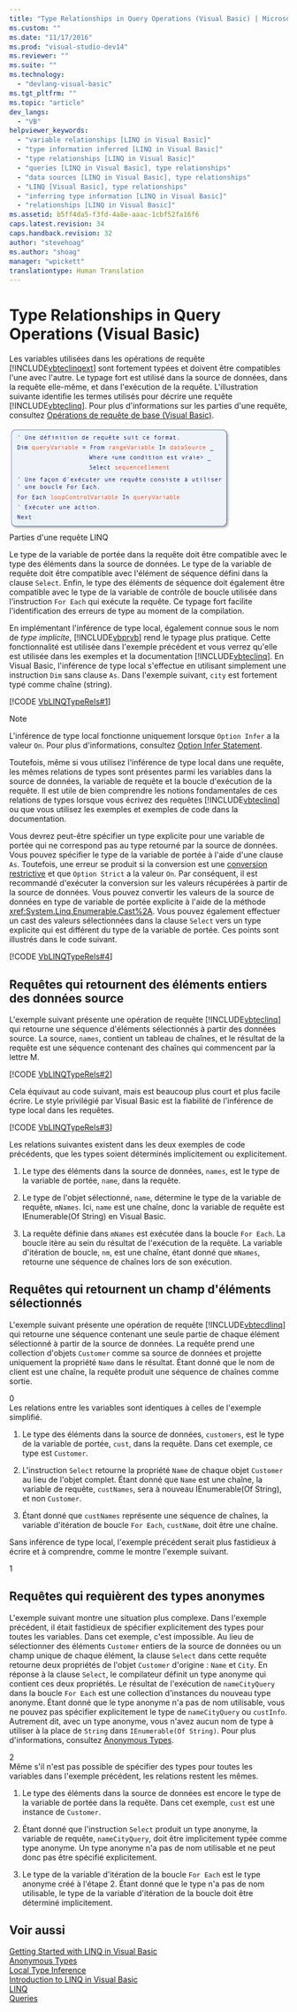 ```yaml
---
title: "Type Relationships in Query Operations (Visual Basic) | Microsoft Docs"
ms.custom: ""
ms.date: "11/17/2016"
ms.prod: "visual-studio-dev14"
ms.reviewer: ""
ms.suite: ""
ms.technology: 
  - "devlang-visual-basic"
ms.tgt_pltfrm: ""
ms.topic: "article"
dev_langs: 
  - "VB"
helpviewer_keywords: 
  - "variable relationships [LINQ in Visual Basic]"
  - "type information inferred [LINQ in Visual Basic]"
  - "type relationships [LINQ in Visual Basic]"
  - "queries [LINQ in Visual Basic], type relationships"
  - "data sources [LINQ in Visual Basic], type relationships"
  - "LINQ [Visual Basic], type relationships"
  - "inferring type information [LINQ in Visual Basic]"
  - "relationships [LINQ in Visual Basic]"
ms.assetid: b5ff4da5-f3fd-4a8e-aaac-1cbf52fa16f6
caps.latest.revision: 34
caps.handback.revision: 32
author: "stevehoag"
ms.author: "shoag"
manager: "wpickett"
translationtype: Human Translation
---
```

# Type Relationships in Query Operations (Visual Basic)
Les variables utilisées dans les opérations de requête [!INCLUDE[vbteclinqext](../../../../csharp/getting-started/includes/vbteclinqext_md.md)] sont fortement typées et doivent être compatibles l'une avec l'autre.  Le typage fort est utilisé dans la source de données, dans la requête elle\-même, et dans l'exécution de la requête.  L'illustration suivante identifie les termes utilisés pour décrire une requête [!INCLUDE[vbteclinq](../../../../csharp/includes/vbteclinq_md.md)].  Pour plus d'informations sur les parties d'une requête, consultez [Opérations de requête de base \(Visual Basic\)](../../../../visual-basic/programming-guide/concepts/linq/basic-query-operations.md).  
  
 ![Requête en pseudocode avec éléments en surbrillance.](../../../../visual-basic/programming-guide/concepts/linq/media/sjltyperels.png "SJLtypeRels")  
Parties d'une requête LINQ  
  
 Le type de la variable de portée dans la requête doit être compatible avec le type des éléments dans la source de données.  Le type de la variable de requête doit être compatible avec l'élément de séquence défini dans la clause `Select`.  Enfin, le type des éléments de séquence doit également être compatible avec le type de la variable de contrôle de boucle utilisée dans l'instruction `For Each` qui exécute la requête.  Ce typage fort facilite l'identification des erreurs de type au moment de la compilation.  
  
 En implémentant l'inférence de type local, également connue sous le nom de *type implicite*, [!INCLUDE[vbprvb](../../../../csharp/programming-guide/concepts/linq/includes/vbprvb_md.md)] rend le typage plus pratique.  Cette fonctionnalité est utilisée dans l'exemple précédent et vous verrez qu'elle est utilisée dans les exemples et la documentation [!INCLUDE[vbteclinq](../../../../csharp/includes/vbteclinq_md.md)].  En Visual Basic, l'inférence de type local s'effectue en utilisant simplement une instruction `Dim` sans clause `As`.  Dans l'exemple suivant, `city` est fortement typé comme chaîne \(string\).  
  
 [!CODE [VbLINQTypeRels#1](../CodeSnippet/VS_Snippets_VBCSharp/VbLINQTypeRels#1)]  
  
> [!NOTE]
>  L'inférence de type local fonctionne uniquement lorsque `Option Infer` a la valeur `On`.  Pour plus d'informations, consultez [Option Infer Statement](../../../../visual-basic/language-reference/statements/option-infer-statement.md).  
  
 Toutefois, même si vous utilisez l'inférence de type local dans une requête, les mêmes relations de types sont présentes parmi les variables dans la source de données, la variable de requête et la boucle d'exécution de la requête.  Il est utile de bien comprendre les notions fondamentales de ces relations de types lorsque vous écrivez des requêtes [!INCLUDE[vbteclinq](../../../../csharp/includes/vbteclinq_md.md)] ou que vous utilisez les exemples et exemples de code dans la documentation.  
  
 Vous devrez peut\-être spécifier un type explicite pour une variable de portée qui ne correspond pas au type retourné par la source de données.  Vous pouvez spécifier le type de la variable de portée à l'aide d'une clause `As`.  Toutefois, une erreur se produit si la conversion est une [conversion restrictive](../../../../visual-basic/programming-guide/language-features/data-types/widening-and-narrowing-conversions.md) et que `Option Strict` a la valeur `On`.  Par conséquent, il est recommandé d'exécuter la conversion sur les valeurs récupérées à partir de la source de données.  Vous pouvez convertir les valeurs de la source de données en type de variable de portée explicite à l'aide de la méthode <xref:System.Linq.Enumerable.Cast%2A>.  Vous pouvez également effectuer un cast des valeurs sélectionnées dans la clause `Select` vers un type explicite qui est différent du type de la variable de portée.  Ces points sont illustrés dans le code suivant.  
  
 [!CODE [VbLINQTypeRels#4](../CodeSnippet/VS_Snippets_VBCSharp/VbLINQTypeRels#4)]  
  
## Requêtes qui retournent des éléments entiers des données source  
 L'exemple suivant présente une opération de requête [!INCLUDE[vbteclinq](../../../../csharp/includes/vbteclinq_md.md)] qui retourne une séquence d'éléments sélectionnés à partir des données source.  La source, `names`, contient un tableau de chaînes, et le résultat de la requête est une séquence contenant des chaînes qui commencent par la lettre M.  
  
 [!CODE [VbLINQTypeRels#2](../CodeSnippet/VS_Snippets_VBCSharp/VbLINQTypeRels#2)]  
  
 Cela équivaut au code suivant, mais est beaucoup plus court et plus facile écrire.  Le style privilégié par Visual Basic est la fiabilité de l'inférence de type local dans les requêtes.  
  
 [!CODE [VbLINQTypeRels#3](../CodeSnippet/VS_Snippets_VBCSharp/VbLINQTypeRels#3)]  
  
 Les relations suivantes existent dans les deux exemples de code précédents, que les types soient déterminés implicitement ou explicitement.  
  
1.  Le type des éléments dans la source de données, `names`, est le type de la variable de portée, `name`, dans la requête.  
  
2.  Le type de l'objet sélectionné, `name`, détermine le type de la variable de requête, `mNames`.  Ici, `name` est une chaîne, donc la variable de requête est IEnumerable\(Of String\) en Visual Basic.  
  
3.  La requête définie dans `mNames` est exécutée dans la boucle `For Each`.  La boucle itère au sein du résultat de l'exécution de la requête.  La variable d'itération de boucle, `nm`, est une chaîne, étant donné que `mNames`, retourne une séquence de chaînes lors de son exécution.  
  
## Requêtes qui retournent un champ d'éléments sélectionnés  
 L'exemple suivant présente une opération de requête [!INCLUDE[vbtecdlinq](../../../../csharp/includes/vbtecdlinq_md.md)] qui retourne une séquence contenant une seule partie de chaque élément sélectionné à partir de la source de données.  La requête prend une collection d'objets `Customer` comme sa source de données et projette uniquement la propriété `Name` dans le résultat.  Étant donné que le nom de client est une chaîne, la requête produit une séquence de chaînes comme sortie.  
  
<CodeContentPlaceHolder>0</CodeContentPlaceHolder>  
 Les relations entre les variables sont identiques à celles de l'exemple simplifié.  
  
1.  Le type des éléments dans la source de données, `customers`, est le type de la variable de portée, `cust`, dans la requête.  Dans cet exemple, ce type est `Customer`.  
  
2.  L'instruction `Select` retourne la propriété `Name` de chaque objet `Customer` au lieu de l'objet complet.  Étant donné que `Name` est une chaîne, la variable de requête, `custNames`, sera à nouveau IEnumerable\(Of String\), et non `Customer`.  
  
3.  Étant donné que `custNames` représente une séquence de chaînes, la variable d'itération de boucle `For Each`, `custName`, doit être une chaîne.  
  
 Sans inférence de type local, l'exemple précédent serait plus fastidieux à écrire et à comprendre, comme le montre l'exemple suivant.  
  
<CodeContentPlaceHolder>1</CodeContentPlaceHolder>  
## Requêtes qui requièrent des types anonymes  
 L'exemple suivant montre une situation plus complexe.  Dans l'exemple précédent, il était fastidieux de spécifier explicitement des types pour toutes les variables.  Dans cet exemple, c'est impossible.  Au lieu de sélectionner des éléments `Customer` entiers de la source de données ou un champ unique de chaque élément, la clause `Select` dans cette requête retourne deux propriétés de l'objet `Customer` d'origine : `Name` et `City`.  En réponse à la clause `Select`, le compilateur définit un type anonyme qui contient ces deux propriétés.  Le résultat de l'exécution de `nameCityQuery` dans la boucle `For Each` est une collection d'instances du nouveau type anonyme.  Étant donné que le type anonyme n'a pas de nom utilisable, vous ne pouvez pas spécifier explicitement le type de `nameCityQuery` ou `custInfo`.  Autrement dit, avec un type anonyme, vous n'avez aucun nom de type à utiliser à la place de `String` dans `IEnumerable(Of String)`.  Pour plus d'informations, consultez [Anonymous Types](../../../../visual-basic/programming-guide/language-features/objects-and-classes/anonymous-types.md).  
  
<CodeContentPlaceHolder>2</CodeContentPlaceHolder>  
 Même s'il n'est pas possible de spécifier des types pour toutes les variables dans l'exemple précédent, les relations restent les mêmes.  
  
1.  Le type des éléments dans la source de données est encore le type de la variable de portée dans la requête.  Dans cet exemple, `cust` est une instance de `Customer`.  
  
2.  Étant donné que l'instruction `Select` produit un type anonyme, la variable de requête, `nameCityQuery`, doit être implicitement typée comme type anonyme.  Un type anonyme n'a pas de nom utilisable et ne peut donc pas être spécifié explicitement.  
  
3.  Le type de la variable d'itération de la boucle `For Each` est le type anonyme créé à l'étape 2.  Étant donné que le type n'a pas de nom utilisable, le type de la variable d'itération de la boucle doit être déterminé implicitement.  
  
## Voir aussi  
 [Getting Started with LINQ in Visual Basic](../../../../visual-basic/programming-guide/concepts/linq/getting-started-with-linq.md)   
 [Anonymous Types](../../../../visual-basic/programming-guide/language-features/objects-and-classes/anonymous-types.md)   
 [Local Type Inference](../../../../visual-basic/programming-guide/language-features/variables/local-type-inference.md)   
 [Introduction to LINQ in Visual Basic](../../../../visual-basic/programming-guide/language-features/linq/introduction-to-linq.md)   
 [LINQ](../../../../visual-basic/programming-guide/language-features/linq/index.md)   
 [Queries](../../../../visual-basic/language-reference/queries/queries.md)